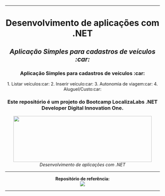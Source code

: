 <hr/>
<div align="center">
    <h1>Desenvolvimento de aplicações com .NET</h1>
    <h2><i> Aplicação Simples para cadastros de veículos :car:</i></h2>
    <h3> Aplicação Simples para cadastros de veículos :car:</h3>
    1. Listar veículos:car:
    2. Inserir veículo:car:
    3. Autonomia de viagem:car:
    4. Aluguel/Custo:car:
    <h3>Este repositório é um projeto do Bootcamp LocalizaLabs .NET Developer Digital Innovation One.</h3>
    <img src="https://hermes.digitalinnovation.one/site/images/logo-footer.png" width="450" height="150">
    <i>Desenvolvimento de aplicações com .NET</i>
 </div>    
<hr/>
<div align="center">
    <b>Repositório de referência:</b><br>
    <a href="https://github.com/elizarp/dio-dotnet-poo-lab-1"><img src="https://img.icons8.com/ios-filled/50/000000/github.png"/></a>
    <hr/>
</div>


